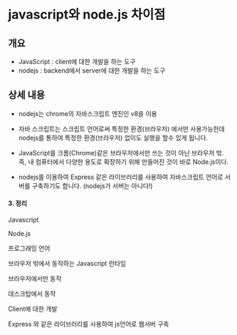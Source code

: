 # javascript와 node.js 차이점

## 개요
- JavaScript : client에 대한 개발을 하는 도구
- nodejs : backend에서 server에 대한 개발을 하는 도구

## 상세 내용
-   nodejs는 chrome의 자바스크립트 엔진인 v8을 이용
-   자바 스크립트는 스크립트 언어로써 특정한 환경(브라우저) 에서만 사용가능한데  
    nodejs를 통하여 특정한 환경(브라우저) 없이도 실행을 할수 있게 됩니다.
    
-   JavaScript를 크롬(Chrome)같은 브라우저에서만 쓰는 것이 아닌 브라우저 밖. 즉, 내 컴퓨터에서 다양한 용도로 확장하기 위해 만들어진 것이 바로 Node.js이다.
    
-   nodejs를 이용하여 Express 같은 라이브러리를 사용하여 자바스크립트 언어로 서버를 구축하기도 합니다. (nodejs가 서버는 아니다!)
    

#### 3. 정리

Javascript

Node.js

프로그래밍 언어

브라우저 밖에서 동작하는 Javascript 런타임

브라우저에서만 동작

데스크탑에서 동작

Client에 대한 개발

Express 와 같은 라이브러리를 사용하여 js언어로 웹서버 구축
<!--stackedit_data:
eyJoaXN0b3J5IjpbMTIzMTczNzM3NF19
-->
